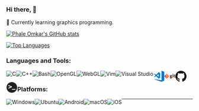 ### Hi there, 👋

🌱 Currently learning graphics programming.

[![Phale Omkar's GitHub stats](https://github-readme-stats.vercel.app/api?username=phaleomkar&count_private=true&show_icons=true&theme=github_dark)](https://github.com/phaleomkar/github-readme-stats) 

[![Top Languages](https://github-readme-stats.vercel.app/api/top-langs/?username=phaleomkar&layout=compact&count_private=true&show_icons=true&theme=github_dark)](https://github.com/phaleomkar/github-readme-stats)

### Languages and Tools:

<img align="left" alt="C" height="30px" src="https://api.iconify.design/logos:c.svg" />
<img align="left" alt="C++" height="30px" src="https://api.iconify.design/logos:c-plusplus.svg" />
<img align="left" alt="Bash" height="30px" src="https://api.iconify.design/logos:bash.svg" />
<img align="left" alt="OpenGL" height="30px" src="https://api.iconify.design/logos:opengl.svg" />
<img align="left" alt="WebGL" height="30px" src="https://api.iconify.design/simple-icons:webgl.svg" />
<img align="left" alt="Vim" height="30px" src="https://api.iconify.design/logos:vim.svg" />
<img align="left" alt="Visual Studio" height="30px" src="https://api.iconify.design/logos:visual-studio.svg" />
<img align="left" alt="Visual Studio Code" height="30px" src="https://raw.githubusercontent.com/github/explore/80688e429a7d4ef2fca1e82350fe8e3517d3494d/topics/visual-studio-code/visual-studio-code.png" />
<img align="left" alt="Git" height="30px" src="https://raw.githubusercontent.com/github/explore/80688e429a7d4ef2fca1e82350fe8e3517d3494d/topics/git/git.png" />
<img align="left" alt="GitHub" height="30px" src="https://raw.githubusercontent.com/github/explore/78df643247d429f6cc873026c0622819ad797942/topics/github/github.png" />
<img align="left" alt="Terminal" height="30px" src="https://raw.githubusercontent.com/github/explore/80688e429a7d4ef2fca1e82350fe8e3517d3494d/topics/terminal/terminal.png" />
<br />

### Platforms:

<img align="left" alt="Windows" height="28px" src="https://api.iconify.design/logos:microsoft-windows.svg" />
<img align="left" alt="Ubuntu" height="28px" src="https://api.iconify.design/logos:ubuntu.svg" />
<img align="left" alt="Android" height="28px" src="https://api.iconify.design/logos:android.svg" />
<img align="left" alt="macOS" height="20px" src="https://api.iconify.design/logos:macos.svg" />
<img align="left" alt="iOS" height="20px" src="https://api.iconify.design/logos:ios.svg" /
<br />


<!-- <p align="center"> <img src="https://github-readme-stats.vercel.app/api?username=PhaleOmkar&show_icons=true&theme=" alt="PhaleOmkar" /> -->  
---

<!--
**PhaleOmkar/PhaleOmkar** is a ✨ _special_ ✨ repository because its `README.md` (this file) appears on your GitHub profile.

Here are some ideas to get you started:

- 🔭 I’m currently working on ...
- 🌱 I’m currently learning ...
- 👯 I’m looking to collaborate on ...
- 🤔 I’m looking for help with ...
- 💬 Ask me about ...
- 📫 How to reach me: ...
- 😄 Pronouns: ...
- ⚡ Fun fact: ...
-->

